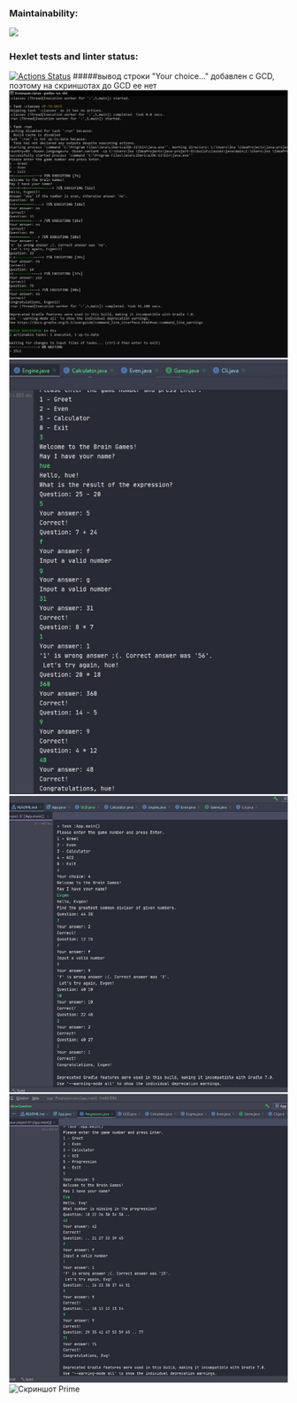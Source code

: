 ### Maintainability:
<a href="https://codeclimate.com/github/Evgenii-Smetanin/java-project-61/maintainability"><img src="https://api.codeclimate.com/v1/badges/11860e1f6a28b08c6728/maintainability" /></a>
### Hexlet tests and linter status:
[![Actions Status](https://github.com/Evgenii-Smetanin/java-project-61/actions/workflows/hexlet-check.yml/badge.svg)](https://github.com/Evgenii-Smetanin/java-project-61/actions)
#####вывод строки "Your choice..." добавлен c GCD, поэтому на скриншотах до GCD ее нет
![Cкриншот Even](app/src/main/resources/Screenshot.jpg)
![Cкриншот Calculator](app/src/main/resources/Screenshot_2.jpg)
![Cкриншот GCD](app/src/main/resources/Screenshot_3.jpg)
![Cкриншот Progression](app/src/main/resources/Screenshot_4.jpg)
![Cкриншот Prime](app/src/main/resources/Scre****enshot_5.jpg)